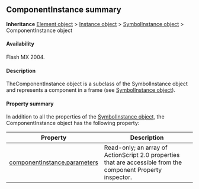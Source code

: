 ## ComponentInstance summary

**Inheritance** [Element object](../Element_object/element_summary.md) > [Instance object](../Instance_object/instance_summary.md) > [SymbolInstance object](../SymbolInstance_object/symbolInstance_summary.md) > ComponentInstance object

#### Availability

Flash MX 2004.

#### Description

TheComponentInstance object is a subclass of the SymbolInstance object and represents a component in a frame (see [SymbolInstance object](../SymbolInstance_object/symbolInstance_summary.md)).

#### Property summary

In addition to all the properties of the [SymbolInstance object](../SymbolInstance_object/symbolInstance_summary.md), the ComponentInstance object has the following property:

| **Property** | **Description** |
| --- | --- |
| [componentInstance.parameters](../ComponentInstance_object/componentInstance.md) | Read-only; an array of ActionScript 2.0 properties that are accessible from the component Property inspector. |
